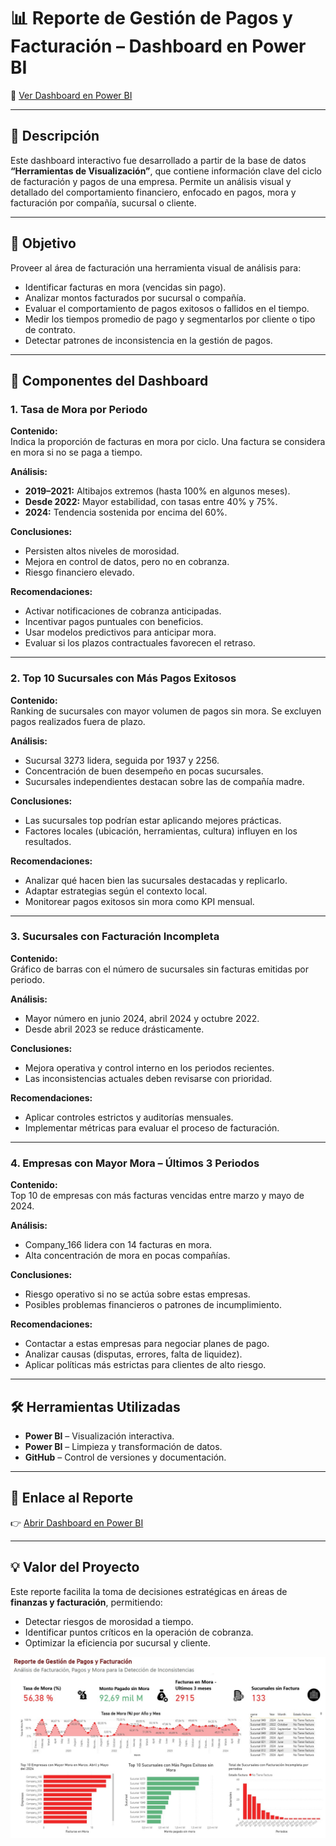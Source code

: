 # 📊 Reporte de Gestión de Pagos y Facturación – Dashboard en Power BI

🔗 [Ver Dashboard en Power BI](https://app.powerbi.com/view?r=eyJrIjoiNjQyOGIwOWUtZGI3ZC00N2JhLWIyMDgtM2ZmOGY5MTlkNWI0IiwidCI6IjZjYTM0YWUxLTQ2NmYtNDRiYy1hN2FhLTBhYzVhNzhjNjFiMSIsImMiOjR9)

---

## 📌 Descripción

Este dashboard interactivo fue desarrollado a partir de la base de datos **“Herramientas de Visualización”**, que contiene información clave del ciclo de facturación y pagos de una empresa. Permite un análisis visual y detallado del comportamiento financiero, enfocado en pagos, mora y facturación por compañía, sucursal o cliente.

---

## 🎯 Objetivo

Proveer al área de facturación una herramienta visual de análisis para:

- Identificar facturas en mora (vencidas sin pago).
- Analizar montos facturados por sucursal o compañía.
- Evaluar el comportamiento de pagos exitosos o fallidos en el tiempo.
- Medir los tiempos promedio de pago y segmentarlos por cliente o tipo de contrato.
- Detectar patrones de inconsistencia en la gestión de pagos.

---

## 🧩 Componentes del Dashboard

### 1. Tasa de Mora por Periodo

**Contenido:**  
Indica la proporción de facturas en mora por ciclo. Una factura se considera en mora si no se paga a tiempo.

**Análisis:**

- **2019–2021:** Altibajos extremos (hasta 100% en algunos meses).
- **Desde 2022:** Mayor estabilidad, con tasas entre 40% y 75%.
- **2024:** Tendencia sostenida por encima del 60%.

**Conclusiones:**

- Persisten altos niveles de morosidad.
- Mejora en control de datos, pero no en cobranza.
- Riesgo financiero elevado.

**Recomendaciones:**

- Activar notificaciones de cobranza anticipadas.
- Incentivar pagos puntuales con beneficios.
- Usar modelos predictivos para anticipar mora.
- Evaluar si los plazos contractuales favorecen el retraso.

---

### 2. Top 10 Sucursales con Más Pagos Exitosos

**Contenido:**  
Ranking de sucursales con mayor volumen de pagos sin mora. Se excluyen pagos realizados fuera de plazo.

**Análisis:**

- Sucursal 3273 lidera, seguida por 1937 y 2256.
- Concentración de buen desempeño en pocas sucursales.
- Sucursales independientes destacan sobre las de compañía madre.

**Conclusiones:**

- Las sucursales top podrían estar aplicando mejores prácticas.
- Factores locales (ubicación, herramientas, cultura) influyen en los resultados.

**Recomendaciones:**

- Analizar qué hacen bien las sucursales destacadas y replicarlo.
- Adaptar estrategias según el contexto local.
- Monitorear pagos exitosos sin mora como KPI mensual.

---

### 3. Sucursales con Facturación Incompleta

**Contenido:**  
Gráfico de barras con el número de sucursales sin facturas emitidas por periodo.

**Análisis:**

- Mayor número en junio 2024, abril 2024 y octubre 2022.
- Desde abril 2023 se reduce drásticamente.

**Conclusiones:**

- Mejora operativa y control interno en los periodos recientes.
- Las inconsistencias actuales deben revisarse con prioridad.

**Recomendaciones:**

- Aplicar controles estrictos y auditorías mensuales.
- Implementar métricas para evaluar el proceso de facturación.

---

### 4. Empresas con Mayor Mora – Últimos 3 Periodos

**Contenido:**  
Top 10 de empresas con más facturas vencidas entre marzo y mayo de 2024.

**Análisis:**

- Company_166 lidera con 14 facturas en mora.
- Alta concentración de mora en pocas compañías.

**Conclusiones:**

- Riesgo operativo si no se actúa sobre estas empresas.
- Posibles problemas financieros o patrones de incumplimiento.

**Recomendaciones:**

- Contactar a estas empresas para negociar planes de pago.
- Analizar causas (disputas, errores, falta de liquidez).
- Aplicar políticas más estrictas para clientes de alto riesgo.

---

## 🛠️ Herramientas Utilizadas

- **Power BI** – Visualización interactiva.
- **Power BI** – Limpieza y transformación de datos.
- **GitHub** – Control de versiones y documentación.

---

## 📎 Enlace al Reporte

👉 [Abrir Dashboard en Power BI](https://app.powerbi.com/view?r=eyJrIjoiNjQyOGIwOWUtZGI3ZC00N2JhLWIyMDgtM2ZmOGY5MTlkNWI0IiwidCI6IjZjYTM0YWUxLTQ2NmYtNDRiYy1hN2FhLTBhYzVhNzhjNjFiMSIsImMiOjR9)

---

## 💡 Valor del Proyecto

Este reporte facilita la toma de decisiones estratégicas en áreas de **finanzas y facturación**, permitiendo:

- Detectar riesgos de morosidad a tiempo.
- Identificar puntos críticos en la operación de cobranza.
- Optimizar la eficiencia por sucursal y cliente.

![Vista del Dashboard](Dashboard%20screenshot.jpg)
